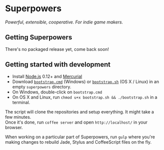 # Superpowers

*Powerful, extensible, cooperative. For indie game makers.*

## Getting Superpowers

There's no packaged release yet, come back soon!

## Getting started with development

 * Install [Node.js](http://nodejs.org/) 0.12+ and [Mercurial](http://tortoisehg.bitbucket.org/)
 * Download [``bootstrap.cmd``](http://superpowers.bitbucket.org/scripts/bootstrap.cmd) (Windows) or [``bootstrap.sh``](http://superpowers.bitbucket.org/scripts/bootstrap.sh) (OS X / Linux) in an empty ``superpowers`` directory.
 * On Windows, double-click on ``bootstrap.cmd``
 * On OS X and Linux, run ``chmod u+x bootstrap.sh && ./bootstrap.sh`` in a terminal.

The script will clone the repositories and setup everything. It might take a few minutes.  
Once it's done, run ``coffee server`` and open ``http://localhost/`` in your browser.

When working on a particular part of Superpowers, run ``gulp`` where you're making changes to rebuild Jade, Stylus and CoffeeScript files on the fly.
